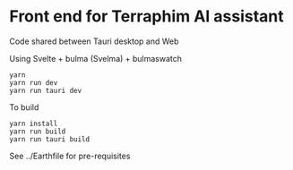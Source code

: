 # Front end for Terraphim AI assistant
Code shared between Tauri desktop and Web

Using Svelte + bulma (Svelma) + bulmaswatch 

```
yarn 
yarn run dev
yarn run tauri dev
```

To build
```
yarn install
yarn run build
yarn run tauri build
```

See ../Earthfile for pre-requisites
